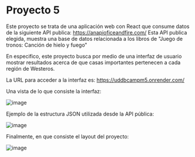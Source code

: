 # Proyecto 5

Este proyecto se trata de una aplicación web con React que consume datos de la siguiente API publica:
https://anapioficeandfire.com/
Esta API publica elegida, muestra una base de datos relacionada a los libros de "Juego de tronos: Canción de hielo y fuego"

En especifico, este proyecto busca por medio de una interfaz de usuario mostrar resultados acerca de que casas importantes pertenecen a cada región de Westeros. 

La URL para acceder a la interfaz es: https://uddbcampm5.onrender.com/

Una vista de lo que consiste la interfaz:

![image](https://github.com/user-attachments/assets/58b2732f-60f1-4ac1-beea-7060e4fa2fb3)


Ejemplo de la estructura JSON utilizada desde la API pública:

![image](https://github.com/user-attachments/assets/fe786ce6-43cc-46d2-93ba-7f06023fad8a)

Finalmente, en que consiste el layout del proyecto:

![image](https://github.com/user-attachments/assets/69fccedc-d241-4fa7-b402-01965bd2ca24)






